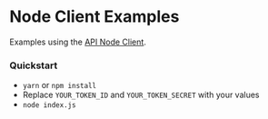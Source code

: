 # Node Client Examples

Examples using the [API Node Client](https://github.com/bitwala/api-node-client).

### Quickstart
* `yarn` or `npm install`
* Replace `YOUR_TOKEN_ID` and `YOUR_TOKEN_SECRET` with your values
* `node index.js`
